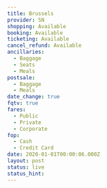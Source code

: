 ```yaml
---
title: Brussels
provider: SN
shopping: Available
booking: Available
ticketing: Available
cancel_refund: Available
ancillaries:
  - Baggage
  - Seats
  - Meals
postsale:
  - Baggage
  - Meals
date_change: true
fqtv: true
fares:
  - Public
  - Private
  - Corporate
fop:
  - Cash
  - Credit Card
date: 2020-01-01T00:00:06.000Z
layout: post
status: live
status_hint:
---
```

